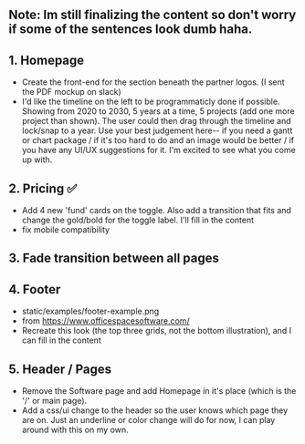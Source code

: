 ## Note: Im still finalizing the content so don't worry if some of the sentences look dumb haha.

## 1. Homepage

- Create the front-end for the section beneath the partner logos. (I sent the PDF mockup on slack)
- I'd like the timeline on the left to be programmaticly done if possible. Showing from 2020 to 2030, 5 years at a time, 5 projects (add one more project than shown). The user could then drag through the timeline and lock/snap to a year. Use your best judgement here-- if you need a gantt or chart package / if it's too hard to do and an image would be better / if you have any UI/UX suggestions for it. I'm excited to see what you come up with.

## 2. Pricing ✅

- Add 4 new 'fund' cards on the toggle. Also add a transition that fits and change the gold/bold for the toggle label. I'll fill in the content
- fix mobile compatibility

## 3. Fade transition between all pages

## 4. Footer

- static/examples/footer-example.png
- from https://www.officespacesoftware.com/
- Recreate this look (the top three grids, not the bottom illustration), and I can fill in the content

## 5. Header / Pages

- Remove the Software page and add Homepage in it's place (which is the '/' or main page).
- Add a css/ui change to the header so the user knows which page they are on. Just an underline or color change will do for now, I can play around with this on my own.
